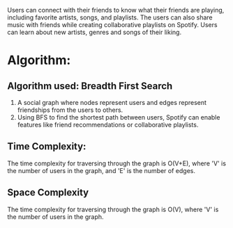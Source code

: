 Users can connect with their friends to know what their friends are playing, including favorite artists, songs, and playlists. The users can also share music with friends while creating collaborative playlists on Spotify. Users can learn about new artists, genres and songs of their liking.
# Algorithm:
## Algorithm used: Breadth First Search
1. A social graph where nodes represent users and edges represent friendships from the users to others.
2. Using BFS to find the shortest path between users, Spotify can enable features like friend recommendations or collaborative playlists.
## Time Complexity:
The time complexity for traversing through the graph is O(V+E), where 'V' is the number of users in the graph, and 'E' is the number of edges.
## Space Complexity
The time complexity for traversing through the graph is O(V), where 'V' is the number of users in the graph.
